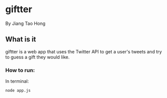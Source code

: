 # giftter

By Jiang Tao Hong

## What is it

giftter is a web app that uses the Twitter API to get a user's tweets and try to guess a gift they would like.


### How to run:

In terminal:

	node app.js
